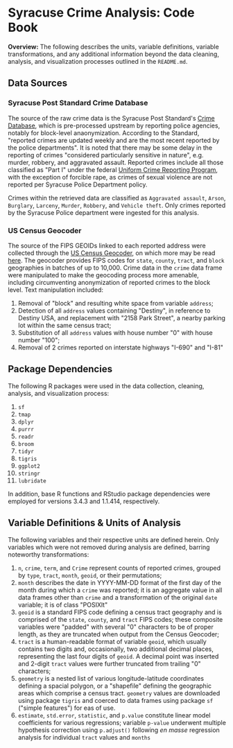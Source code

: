 # Syracuse Crime Analysis: Code Book

**Overview:** The following describes the units, variable definitions, variable transformations, and any additional information beyond the data cleaning, analysis, and visualization processes outlined in the `README.md`.

## Data Sources

### Syracuse Post Standard Crime Database

The source of the raw crime data is the Syracuse Post Standard's [Crime Database](https://www.syracuse.com/crime/index.ssf/page/police_reports.html), which is pre-processed upstream by reporting police agencies, notably for block-level anaonymization. According to the Standard, "reported crimes are updated weekly and are the most recent reported by the police departments". It is noted that there may be some delay in the reporting of crimes "considered particularly sensitive in nature", e.g. murder, robbery, and aggravated assault. Reported crimes include all those classified as "Part I" under the federal [Uniform Crime Reporting Program](http://media.syracuse.com/news/other/part_I_crimes.pdf), with the exception of forcible rape, as crimes of sexual violence are not reported per Syracuse Police Department policy.

Crimes within the retrieved data are classified as `Aggravated assault`, `Arson`, `Burglary`, `Larceny`, `Murder`, `Robbery`, and `Vehicle theft`. Only crimes reported by the Syracuse Police department were ingested for this analysis. 

### US Census Geocoder

The source of the FIPS GEOIDs linked to each reported address were collected through the [US Census Geocoder](https://geocoding.geo.census.gov/geocoder/), on which more may be read [here](https://www.census.gov/geo/maps-data/data/geocoder.html). The geocoder provides FIPS codes for `state`, `county`, `tract`, and `block` geographies in batches of up to 10,000. Crime data in the `crime` data frame were manipulated to make the geocoding process more amenable, including circumventing anonymization of reported crimes to the block level. Text manipulation included:

1. Removal of "block" and resulting white space from variable `address`;
2. Detection of all `address` values containing "Destiny", in reference to Destiny USA, and replacement with "2158 Park Street", a nearby parking lot within the same census tract;
3. Substitution of all `address` values with house number "0" with house number "100";
4. Removal of 2 crimes reported on interstate highways "I-690" and "I-81"

## Package Dependencies

The following R packages were used in the data collection, cleaning, analysis, and visualization process:

1. `sf`
2. `tmap`
3. `dplyr`
4. `purrr`
5. `readr`
6. `broom`
7. `tidyr`
8. `tigris`
9. `ggplot2`
10. `stringr`
11. `lubridate`

In addition, base R functions and RStudio package dependencies were employed for versions 3.4.3 and 1.1.414, respectively.

## Variable Definitions & Units of Analysis

The following variables and their respective units are defined herein. Only variables which were not removed during analysis are defined, barring noteworthy transformations:

1. `n`, `crime`, `term`, and `Crime` represent counts of reported crimes, grouped by `type`, `tract`, `month`, `geoid`, or their permutations;
2. `month` describes the date in YYYY-MM-DD format of the first day of the month during which a `crime` was reported; it is an aggregate value in all data frames other than `crime` and a transformation of the original `date` variable; it is of class "POSIXlt"
3. `geoid` is a standard FIPS code defining a census tract geography and is comprised of the `state`, `county`, and `tract` FIPS codes; these composite variables were "padded" with several "0" characters to be of proper length, as they are truncated when output from the Census Geocoder;
4. `tract` is a human-readable format of variable `geoid`, which usually contains two digits and, occasionally, two additional decimal places, representing the last four digits of `geoid`. A decimal point was inserted and 2-digit `tract` values were further truncated from trailing "0" characters;
5. `geometry` is a nested list of various longitude-latitude coordinates defining a spacial polygon, or a "shapefile" defining the geographic areas which comprise a census tract. `geometry` values are downloaded using package `tigris` and coerced to data frames using package `sf` ("simple features") for eas of use.
6. `estimate`, `std.error`, `statistic`, and `p.value` constitute linear model coefficients for various regressions; variable `p-value` underwent multiple hypothesis correction using `p.adjust()` following *en masse* regression analysis for individual `tract` values and `months`
